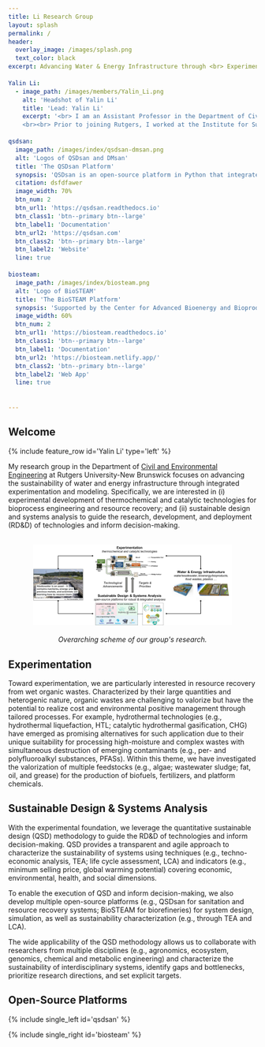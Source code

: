 ```yaml
---
title: Li Research Group
layout: splash
permalink: /
header:
  overlay_image: /images/splash.png
  text_color: black
excerpt: Advancing Water & Energy Infrastructure through <br> Experimentation & Sustainable Design

Yalin Li:
  - image_path: /images/members/Yalin_Li.png
    alt: 'Headshot of Yalin Li'
    title: 'Lead: Yalin Li'
    excerpt: '<br> I am an Assistant Professor in the Department of Civil and Environmental Engineering at Rutgers University. I received my B. Eng. from Tongji University, M.S. from the University of Illinois Urbana-Champaign (UIUC), and Ph.D. from Colorado School of Mines, all in Environmental Engineering. During my graduate study, I was a visiting scholar at the Illinois Sustainable Technology Center and National Renewable Energy Laboratory (NREL).
    <br><br> Prior to joining Rutgers, I worked at the Institute for Sustainability, Energy, and Environment (iSEE) and the Center for Advanced Bioenergy and Bioproducts Innovation (CABBI) at UIUC.'

qsdsan:
  image_path: /images/index/qsdsan-dmsan.png
  alt: 'Logos of QSDsan and DMsan'
  title: 'The QSDsan Platform'
  synopsis: 'QSDsan is an open-source platform in Python that integrates system design, process modeling, simulation, TEA, and LCA under uncertainty. Systems developed using QSDsan are deposited in the [EXPOsan](https://github.com/QSD-Group/EXPOsan) (exposition) repository. We also contribute to the development of other open-source tools for water and wastewater treatment, including [WaterTAP](https://watertap.readthedocs.io) funded by the National Alliance for Water Innovation (NAWI). Efforts are also underway to integrate decision-making and optimization capacities (leveraging [DMsan](https://github.com/qsD-Group/DMsan)) as well as to develop interactive education modules.'
  citation: dsfdfawer
  image_width: 70%
  btn_num: 2
  btn_url1: 'https://qsdsan.readthedocs.io'
  btn_class1: 'btn--primary btn--large'
  btn_label1: 'Documentation'
  btn_url2: 'https://qsdsan.com'
  btn_class2: 'btn--primary btn--large'
  btn_label2: 'Website'
  line: true

biosteam:
  image_path: /images/index/biosteam.png
  alt: 'Logo of BioSTEAM'
  title: 'The BioSTEAM Platform'
  synopsis: 'Supported by the Center for Advanced Bioenergy and Bioproducts Innovation ([CABBI](https://cabbi.bio)), BioSTEAM enables the design, simulation, TEA, and LCA of biorefineries under uncertainty. It has been used by researchers across the world to design assess the sustainability of novel feedstocks and emerging bioproducts. Work is also underway to connect BioSTEAM with upstream ecosystem and logistic models to enable dynamic, high-resolution, and spatiotemporally resolved field-to-refinery modeling framework.'
  image_width: 60%
  btn_num: 2
  btn_url1: 'https://biosteam.readthedocs.io'
  btn_class1: 'btn--primary btn--large'
  btn_label1: 'Documentation'
  btn_url2: 'https://biosteam.netlify.app/'
  btn_class2: 'btn--primary btn--large'
  btn_label2: 'Web App'
  line: true


---
```


## Welcome

{% include feature_row id='Yalin Li' type='left' %}

My research group in the Department of [Civil and Environmental Engineering](https://cee.rutgers.edu/) at Rutgers University-New Brunswick focuses on advancing the sustainability of water and energy infrastructure through integrated experimentation and modeling. Specifically, we are interested in (i) experimental development of thermochemical and catalytic technologies for bioprocess engineering and resource recovery; and (ii) sustainable design and systems analysis to guide the research, development, and deployment (RD&D) of technologies and inform decision-making.

<br>

<center> <img src='/images/index/overarching.png' alt='Overarching figure' width='80%' id='image'> </center>

<br>
<center> <i> Overarching scheme of our group's research. </i> </center>

## Experimentation

Toward experimentation, we are particularly interested in resource recovery from wet organic wastes. Characterized by their large quantities and heterogenic nature, organic wastes are challenging to valorize but have the potential to realize cost and environmental positive management through tailored processes. For example, hydrothermal technologies (e.g., hydrothermal liquefaction, HTL; catalytic hydrothermal gasification, CHG) have emerged as promising alternatives for such application due to their unique suitability for processing high-moisture and complex wastes with simultaneous destruction of emerging contaminants (e.g., per- and polyfluoroalkyl substances, PFASs). Within this theme, we have investigated the valorization of multiple feedstocks (e.g., algae; wastewater sludge; fat, oil, and grease) for the production of biofuels, fertilizers, and platform chemicals.


## Sustainable Design & Systems Analysis

With the experimental foundation, we leverage the quantitative sustainable design (QSD) methodology to guide the RD&D of technologies and inform decision-making. QSD provides a transparent and agile approach to characterize the sustainability of systems using techniques (e.g., techno-economic analysis, TEA; life cycle assessment, LCA) and indicators (e.g., minimum selling price, global warming potential) covering economic, environmental, health, and social dimensions. 

To enable the execution of QSD and inform decision-making, we also develop multiple open-source platforms (e.g., QSDsan for sanitation and resource recovery systems; BioSTEAM for biorefineries) for system design, simulation, as well as sustainability characterization (e.g., through TEA and LCA).

The wide applicability of the QSD methodology allows us to collaborate with researchers from multiple disciplines (e.g., agronomics, ecosystem, genomics, chemical and metabolic engineering) and characterize the sustainability of interdisciplinary systems, identify gaps and bottlenecks, prioritize research directions, and set explicit targets.

## Open-Source Platforms

{% include single_left id='qsdsan' %}

{% include single_right id='biosteam' %}


<!-- Old codes for reference

qsdsan:
- image_path: /images/index/qsdsan-dmsan.png
  alt: 'QSDsan and DMsan logos'
  title: 'The QSDsan Platform'
  excerpt: 'QSDsan is an open-source platform in Python that integrates system design, process modeling, simulation, TEA, and LCA under uncertainty. Systems developed using QSDsan are deposited in the [EXPOsan](https://github.com/QSD-Group/EXPOsan) (exposition) repository. We also contribute to the development of other open-source tools for water and wastewater treatment, including [WaterTAP](https://watertap.readthedocs.io) funded by the National Alliance for Water Innovation (NAWI). Efforts are also underway to integrate decision-making and optimization capacities (leveraging [DMsan](https://github.com/qsD-Group/DMsan)) as well as to develop interactive education modules.'
  url: 'https://qsdsan.com'
  btn_label: 'Learn More'
  btn_class: 'btn--primary'


biosteam:
- image_path: /images/index/biosteam.png
  alt: 'BioSTEAM logo'
  title: 'The BioSTEAM Platform'
  excerpt: 'Supported by the Center for Advanced Bioenergy and Bioproducts Innovation (CABBI), BioSTEAM enables the design, simulation, TEA, and LCA of biorefineries under uncertainty. It has been used by researchers across the world to design assess the sustainability of novel feedstocks and emerging bioproducts. Work is also underway to connect BioSTEAM with upstream ecosystem and logistic models to enable dynamic, high-resolution, and spatiotemporally resolved field-to-refinery modeling framework.'
  url: 'https://biosteam.readthedocs.io'
  btn_label: 'Learn More'
  btn_class: 'btn--primary'


{% include feature_row id='biosteam' type='left' %}

-->

